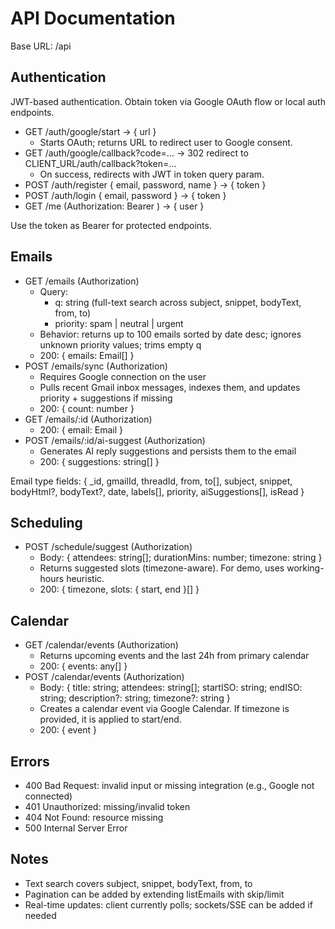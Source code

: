 # API Documentation

Base URL: /api

## Authentication

JWT-based authentication. Obtain token via Google OAuth flow or local auth endpoints.

- GET /auth/google/start → { url }
  - Starts OAuth; returns URL to redirect user to Google consent.
- GET /auth/google/callback?code=… → 302 redirect to CLIENT_URL/auth/callback?token=…
  - On success, redirects with JWT in token query param.
- POST /auth/register { email, password, name } → { token }
- POST /auth/login { email, password } → { token }
- GET /me (Authorization: Bearer <jwt>) → { user }

Use the token as Bearer for protected endpoints.

## Emails

- GET /emails (Authorization)
  - Query:
    - q: string (full-text search across subject, snippet, bodyText, from, to)
    - priority: spam | neutral | urgent
  - Behavior: returns up to 100 emails sorted by date desc; ignores unknown priority values; trims empty q
  - 200: { emails: Email[] }
- POST /emails/sync (Authorization)
  - Requires Google connection on the user
  - Pulls recent Gmail inbox messages, indexes them, and updates priority + suggestions if missing
  - 200: { count: number }
- GET /emails/:id (Authorization)
  - 200: { email: Email }
- POST /emails/:id/ai-suggest (Authorization)
  - Generates AI reply suggestions and persists them to the email
  - 200: { suggestions: string[] }

Email type fields: { _id, gmailId, threadId, from, to[], subject, snippet, bodyHtml?, bodyText?, date, labels[], priority, aiSuggestions[], isRead }

## Scheduling

- POST /schedule/suggest (Authorization)
  - Body: { attendees: string[]; durationMins: number; timezone: string }
  - Returns suggested slots (timezone-aware). For demo, uses working-hours heuristic.
  - 200: { timezone, slots: { start, end }[] }

## Calendar

- GET /calendar/events (Authorization)
  - Returns upcoming events and the last 24h from primary calendar
  - 200: { events: any[] }
- POST /calendar/events (Authorization)
  - Body: { title: string; attendees: string[]; startISO: string; endISO: string; description?: string; timezone?: string }
  - Creates a calendar event via Google Calendar. If timezone is provided, it is applied to start/end.
  - 200: { event }

## Errors

- 400 Bad Request: invalid input or missing integration (e.g., Google not connected)
- 401 Unauthorized: missing/invalid token
- 404 Not Found: resource missing
- 500 Internal Server Error

## Notes

- Text search covers subject, snippet, bodyText, from, to
- Pagination can be added by extending listEmails with skip/limit
- Real-time updates: client currently polls; sockets/SSE can be added if needed
